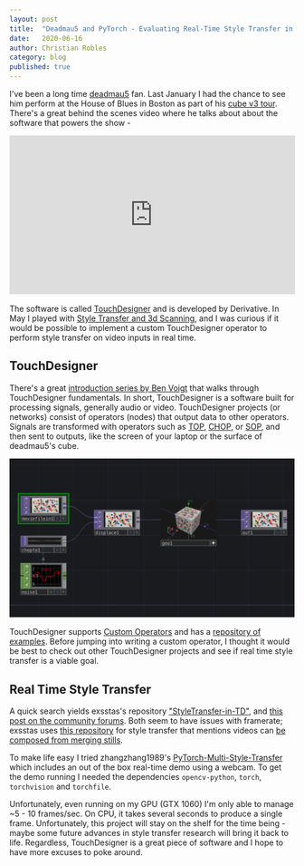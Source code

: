 ```yaml
---
layout: post
title:  "Deadmau5 and PyTorch - Evaluating Real-Time Style Transfer in TouchDesigner"
date:   2020-06-16
author: Christian Robles
category: blog
published: true
---
```


I've been a long time [deadmau5](https://deadmau5.com) fan. Last January I had the chance to see him perform at the House of Blues in Boston as part of his [cube v3 tour](https://cubev3.com/). There's a great behind the scenes video where he talks about about the software that powers the show -

<iframe width="505" height="280" src="https://www.youtube.com/embed/H2fDbkXoVZs" title="YouTube video player" frameborder="0" allow="accelerometer; autoplay; clipboard-write; encrypted-media; gyroscope; picture-in-picture" allowfullscreen></iframe>

The software is called [TouchDesigner](https://derivative.ca/) and is developed by Derivative. In May I played with [Style Transfer and 3d Scanning](/2020/05/17/style-transfer.html), and I was curious if it would be possible to implement a custom TouchDesigner operator to perform style transfer on video inputs in real time.

## TouchDesigner

There's a great [introduction series by Ben Voigt](https://www.youtube.com/watch?v=wmM1lCWtn6o) that walks through TouchDesigner fundamentals. In short, TouchDesigner is a software built for processing signals, generally audio or video. TouchDesigner projects (or networks) consist of operators (nodes) that output data to other operators. Signals are transformed with operators such as [TOP](https://docs.derivative.ca/TOP), [CHOP](https://docs.derivative.ca/CHOP), or [SOP](https://docs.derivative.ca/SOP), and then sent to outputs, like the screen of your laptop or the surface of deadmau5's cube.

<img src="/assets/images/touchdesigner/touchdesignerproject.png" alt="touchdesigner" width="505"/>

TouchDesigner supports [Custom Operators](https://docs.derivative.ca/Custom_Operators) and has a [repository of examples](https://github.com/TouchDesigner/CustomOperatorSamples). Before jumping into writing a custom operator, I thought it would be best to check out other TouchDesigner projects and see if real time style transfer is a viable goal.

## Real Time Style Transfer

A quick search yields exsstas's repository ["StyleTransfer-in-TD"](https://github.com/exsstas/StyleTransfer-in-TD), and [this post on the community forums](https://derivative.ca/community-post/fast-style-transfer-c-top). Both seem to have issues with framerate; exsstas uses [this repository](https://github.com/lengstrom/fast-style-transfer/) for style transfer that mentions videos can [be composed from merging stills](https://github.com/lengstrom/fast-style-transfer/#video-stylization). 

To make life easy I tried zhangzhang1989's [PyTorch-Multi-Style-Transfer](https://github.com/zhanghang1989/PyTorch-Multi-Style-Transfer) which includes an out of the box real-time demo using a webcam. To get the demo running I needed the dependencies `opencv-python`, `torch`, `torchvision` and `torchfile`.

Unfortunately, even running on my GPU (GTX 1060) I'm only able to manage ~5 - 10 frames/sec. On CPU, it takes several seconds to produce a single frame. Unfortunately, this project will stay on the shelf for the time being - maybe some future advances in style transfer research will bring it back to life. Regardless, TouchDesigner is a great piece of software and I hope to have more excuses to poke around.
